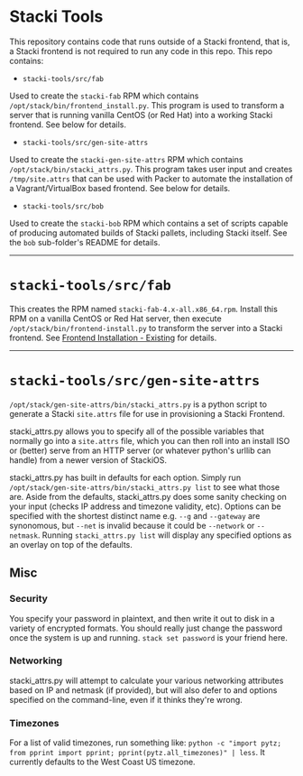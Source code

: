 # Stacki Tools

This repository contains code that runs outside of a Stacki frontend, that is,
a Stacki frontend is not required to run any code in this repo.
This repo contains:

- `stacki-tools/src/fab`

Used to create the `stacki-fab` RPM which contains
`/opt/stack/bin/frontend_install.py`.
This program is used to transform a server that is running vanilla CentOS
(or Red Hat) into a working Stacki frontend.
See below for details.

- `stacki-tools/src/gen-site-attrs`

Used to create the `stacki-gen-site-attrs` RPM which contains
`/opt/stack/bin/stacki_attrs.py`.
This program takes user input and creates `/tmp/site.attrs` that can be used with
Packer to automate the installation of a Vagrant/VirtualBox based frontend.
See below for details.

- `stacki-tools/src/bob`

Used to create the `stacki-bob` RPM which contains a set of scripts capable of
producing automated builds of Stacki pallets, including Stacki itself.
See the `bob` sub-folder's README for details.

---

# `stacki-tools/src/fab`

This creates the RPM named `stacki-fab-4.x-all.x86_64.rpm`.
Install this RPM on a vanilla CentOS or Red Hat server, then execute
`/opt/stack/bin/frontend-install.py` to transform the server into a Stacki
frontend.
See [Frontend Installation - Existing](https://github.com/StackIQ/stacki/wiki/Frontend-Installation#existing) for details.

---

# `stacki-tools/src/gen-site-attrs`

`/opt/stack/gen-site-attrs/bin/stacki_attrs.py` is a python script to generate a
Stacki `site.attrs` file for use in provisioning a Stacki Frontend.

stacki_attrs.py allows you to specify all of the possible variables that normally go into a `site.attrs` file, which you can then roll into an install ISO or (better) serve from an HTTP server (or whatever python's urllib can handle) from a newer version of StackiOS.

stacki_attrs.py has built in defaults for each option.  Simply run `/opt/stack/gen-site-attrs/bin/stacki_attrs.py list` to see what those are.  Aside from the defaults, stacki_attrs.py does some sanity checking on your input (checks IP address and timezone validity, etc).  Options can be specified with the shortest distinct name e.g. `--g` and `--gateway` are synonomous, but `--net` is invalid because it could be `--network` or `--netmask`.  Running `stacki_attrs.py list` will display any specified options as an overlay on top of the defaults.

## Misc

### Security

You specify your password in plaintext, and then write it out to disk in a variety of encrypted formats.  You should really just change the password once the system is up and running.  `stack set password` is your friend here.

### Networking

stacki_attrs.py will attempt to calculate your various networking attributes based on IP and netmask (if provided), but will also defer to and options specified on the command-line, even if it thinks they're wrong.

### Timezones

For a list of valid timezones, run something like: `python -c "import pytz; from pprint import pprint; pprint(pytz.all_timezones)" | less`.  It currently defaults to the West Coast US timezone.
